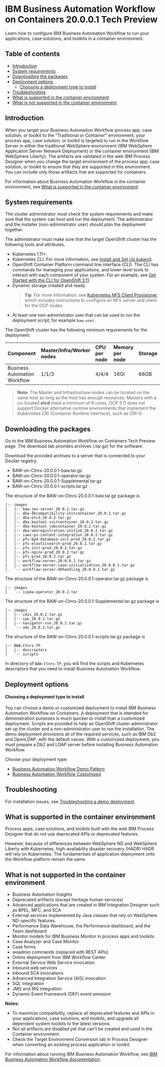 # IBM Business Automation Workflow on Containers 20.0.0.1 Tech Preview
Learn how to configure IBM Business Automation Workflow to run your applications, case solutions, and toolkits in a container environment.

## Table of contents
- [Introduction](#Introduction)
- [System requirements](#System-requirements)
- [Downloading the packages](#Downloading-the-packages)
- [Deployment options](#Deployment-options)
  - [Choosing a deployment type to install](#Choosing-a-deployment-type-to-install)
- [Troubleshooting](#Troubleshooting)
- [What is supported in the container environment](#What-is-supported-in-the-container-environment)
- [What is not supported in the container environment](#What-is-not-supported-in-the-container-environment)


## Introduction
When you target your Business Automation Workflow process app, case solution, or toolkit to the "Traditional or Container" environment, your process app, case solution, or toolkit is targeted to run in the Workflow Server in either the traditional WebSphere environment (IBM WebSphere Application Server Network Deployment) or the container environment (IBM WebSphere Liberty). The artifacts are validated in the web IBM Process Designer when you change the target environment of the process app, case solution, or toolkit to ensure that they are supported in this environment. You can include only those artifacts that are supported for containers.

For information about Business Automation Workflow in the container environment, see [What is supported in the container environment](#What-is-supported-in-the-container-environment).


## System requirements
The cluster administrator must check the system requirements and make sure that the system can host and run the deployment. The administrator and the installer (non-administrator user) should plan the deployment together.

The administrator must make sure that the target OpenShift cluster has the following tools and attributes.
   - Kubernetes 1.11+.
   - Kubernetes CLI. For more information, see [Install and Set Up kubectl](https://kubernetes.io/docs/tasks/tools/install-kubectl/).
   - OpenShift Container Platform command line interface (CLI). The CLI has commands for managing your applications, and lower-level tools to interact with each component of your system. For an example, see [Get Started with the CLI for OpenShift 3.11](https://docs.openshift.com/container-platform/3.11/cli_reference/get_started_cli.html).
   - Dynamic storage created and ready.
     > **Tip**: For more information, see [Kubernetes NFS Client Provisioner](https://github.com/kubernetes-incubator/external-storage/tree/master/nfs-client), which includes instructions to configure an NFS server and client for the OCP nodes.
   - At least one non-administrator user that can be used to run the deployment script, for example `baw-user`.
   
The OpenShift cluster has the following minimum requirements for the deployment:

| Component 	| Master/Infra/Worker nodes | CPU per node | Memory per node | Storage |
| :---	| :---	| :---	| :---	| :--- |
| Business Automation Workflow    	| 1/1/3 | 4/4/4 | 16Gi | 66GB |

   > **Note**: The Master and Infrastructure nodes can be located on the same host as long as the host has enough resources. Masters with a co-located **etcd** need a minimum of 6 cores. OCP 3.11 does not support Docker alternative runtime environments that implement the Kubernetes CRI (Container Runtime Interface), such as CRI-O.

   
## Downloading the packages
Go to the IBM Business Automation Workflow on Containers Tech Preview page. The download tab provides archives (.tar.gz) for the software.

Download the provided archives to a server that is connected to your Docker registry.
- BAW-on-Ctnrs-20.0.0.1-baw.tar.gz
- BAW-on-Ctnrs-20.0.0.1-operator.tar.gz
- BAW-on-Ctnrs-20.0.0.1-Supplemental.tar.gz
- BAW-on-Ctnrs-20.0.0.1-scripts.tar.gz

The structure of the BAW-on-Ctnrs-20.0.0.1-baw.tar.gz package is
```
|-- images
|   |-- baw-jms-server_20.0.2.tar.gz
|   |-- dba-dbcompatibility-initcontainer_20.0.2.tar.gz
|   |-- dba-etcd_20.0.2.tar.gz
|   |-- dba-keytool-initcontainer_20.0.2.tar.gz
|   |-- dba-keytool-jobcontainer_20.0.2.tar.gz
|   |-- dba-umsregistration-initjob_20.0.2.tar.gz
|   |-- iaws-ps-content-integration_20.0.2.tar.gz
|   |-- pfs-bpd-database-init-prod_20.0.2.tar.gz
|   |-- pfs-elasticsearch-prod_20.0.2.tar.gz
|   |-- pfs-init-prod_20.0.2.tar.gz
|   |-- pfs-nginx-prod_20.0.2.tar.gz
|   |-- pfs-prod_20.0.2.tar.gz
|   |-- workflow-server_20.0.0.1.tar.gz
|   |-- workflow-server-case-initialization_20.0.0.1.tar.gz
|   `-- workflow-server-dbhandling_20.0.0.1.tar.gz
```

The structure of the BAW-on-Ctnrs-20.0.0.1-operator.tar.gz package is
```
|-- images
|   `-- icp4a-operator_20.0.2.tar
```

The structure of the BAW-on-Ctnrs-20.0.0.1-Supplemental.tar.gz package is
```
|-- images
|   |-- cmis_20.0.2.tar.gz
|   |-- cpe_20.0.2.tar.gz
|   |-- navigator-sso_20.0.2.tar.gz
|   `-- ums_20.0.2.tar.gz
```

The structure of the BAW-on-Ctnrs-20.0.0.1-scripts.tar.gz package is
```
|-- BAW-Ctnrs-TP
|   |-- descriptors
|   `-- scripts
```
In directory of `BAW-Ctnrs-TP`, you will find the scripts and Kubernetes descriptors that you need to install Business Automation Workflow.


## Deployment options
#### Choosing a deployment type to install
You can choose a demo or customized  deployment to install IBM Business Automation Workflow on Containers. A deployment that is intended for demonstration purposes is much quicker to install than a customized deployment. Scripts are provided to help an OpenShift cluster administrator set up the cluster and a non-administrator user to run the installation. The demo deployment provisions all of the required services, such as IBM Db2 and OpenLDAP, with the default values. With a customized deployment, you must prepare a Db2 and LDAP server before installing Business Automation Workflow.

Choose your deployment type:
- [Business Automation Workflow Demo Pattern](./BAW-on-Ctnrs-TP-Demo-pattern_v20.0.0.1.md)
- [Business Automation Workflow Customized](./BAW-on-Ctnrs-TP_v20.0.0.1.md)


## Troubleshooting
For installation issues, see [Troubleshooting a demo deployment](./BAW-on-Ctnrs-TP-Troubleshooting.md).


## What is supported in the container environment
Process apps, case solutions, and toolkits built with the web IBM Process Designer that do not use deprecated APIs or deprecated features.

However, because of differences between WebSphere ND and WebSphere Liberty with Kubernetes, high-availability disaster recovery (HADR) HADR will rely on Kubernetes. The fundamentals of application deployment onto the Workflow platform remain the same.


## What is not supported in the container environment

- Business Automation Insights
- Deprecated artifacts (except heritage human services)
- Advanced applications that are created in IBM Integration Designer such as BPEL, MFC, and SCA
- External services implemented by Java classes that rely on WebSphere ND-specific features. 
- Performance Data Warehouse, the Performance dashboard, and the Team dashboard
- Monitor models for IBM Business Monitor in process apps and toolkits
- Case Analyzer and Case Monitor
- Case forms
- wsadmin commands (replaced with REST APIs)
- Online deployment from IBM Workflow Center
- External Service Web Service invocation
- Inbound web services
- Inbound SCA invocations
- Advanced Integration Service (AIS) invocation
- SQL integration
- JMS and MQ integration
- Dynamic Event Framework (DEF) event emission

**Notes:** 
- To maximize compatibility, replace all deprecated features and APIs in your applications, case solutions, and toolkits, and upgrade all dependent system toolkits to the latest versions.
- Not all artifacts are disabled yet that can't be created and used in the Container environment.
- Check the Target Environment Conversion tab in Process Designer when converting an existing process application or toolkit.

For information about running IBM Business Automation Workflow, see  [IBM Business Automation Workflow documentation](https://www.ibm.com/support/knowledgecenter/en/SS8JB4/com.ibm.wbpm.workflow.main.doc/kc-homepage-workflow.html).

